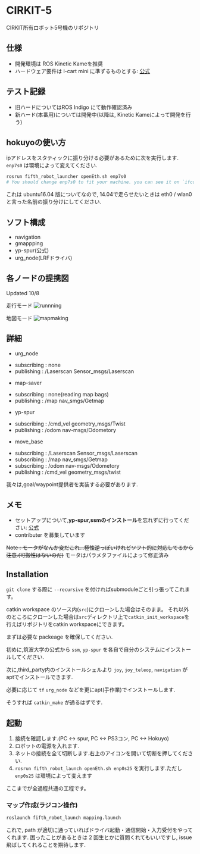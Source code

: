 # CIRKIT-5
CIRKIT所有ロボット5号機のリポジトリ

## 仕様
- 開発環境は ROS Kinetic Kameを推奨
- ハードウェア要件は i-cart mini に準ずるものとする: [公式](http://t-frog.com/products/icart_mini/)

## テスト記録
- 旧ハードについてはROS Indigo にて動作確認済み
- 新ハード(本番用)については開発中(以降は, Kinetic Kameによって開発を行う)

## hokuyoの使い方
ipアドレスをスタティックに振り分ける必要があるために次を実行します. `enp7s0` は環境によって変えてください.

```bash
rosrun fifth_robot_launcher openEth.sh enp7s0
# You should change enp7s0 to fit your machine. you can see it on `ifconfig`
```

これは ubuntu16.04 版についてなので, 14.04で走らせたいときは eth0 / wlan0 と言った名前の振り分けにしてください.

## ソフト構成
- navigation
- gmappping
- yp-spur(公式)
- urg_node(LRFドライバ)

## 各ノードの提携図
Updated  10/8

走行モード
![runnning](https://github.com/CIR-KIT/fifth_robot_pkg/blob/images/images/new_pkgs_drafting20161005.jpg)
 
地図モード
![mapmaking](https://github.com/CIR-KIT/fifth_robot_pkg/blob/images/images/new_pkgs_drafting20161005-mapmaker.jpg)

## 詳細
- urg_node
 + subscribing : none
 + publishing  : /Laserscan Sensor_msgs/Laserscan
- map-saver
 + subscribing : none(reading map bags)
 + publishing  : /map nav_smgs/Getmap
- yp-spur
 + subscribing : /cmd_vel geometry_msgs/Twist
 + publishing  : /odom nav-msgs/Odometory
- move_base
 + subscribing : /Laserscan Sensor_msgs/Laserscan
 + subscribing : /map nav_smgs/Getmap
 + subscribing : /odom nav-msgs/Odometory
 + publishing  : /cmd_vel geometry_msgs/twist

我々は,goal/waypoint提供者を実装する必要があります.

## メモ
- セットアップについて,**yp-spur,ssmのインストール**を忘れずに行ってください: [公式](http://www.roboken.iit.tsukuba.ac.jp/platform/wiki/yp-spur/how-to-install)
- contributer を募集しています

~~Note : モータがなんか変だこれ...極性逆っぽいけれどソフト的に対応してるから注意.(可搬性はないのだ)~~
モータはパラメタファイルによって修正済み

## Installation
`git clone` する際に `--recursive` を付ければsubmoduleごと引っ張ってこれます。

catkin workspace のソース内(`src`)にクローンした場合はそのまま。
それ以外のところにクローンした場合は`src`ディレクトリ上で`catkin_init_workspace`を行えばリポジトリをcatkin workspaceにできます。

まずは必要な packeage を確保してください.

初めに,筑波大学の公式から `ssm`, `yp-spur` を各自で自分のシステムにインストールしてください.

次に,third_party内のインストールシェルより `joy`, `joy_teleop`, `navigation` がaptでインストールできます.

必要に応じて `tf` `urg_node` などを更にapt(手作業)でインストールします.

そうすれば `catkin_make` が通るはずです.

## 起動
1. 接続を確認します.(PC <-> spur, PC <-> PS3コン, PC <-> Hokuyo)
2. ロボットの電源を入れます.
3. ネットの接続を全て切断します.右上のアイコンを開いて切断を押してください.
4. `rosrun fifth_robot_launch openEth.sh enp0s25` を実行します.ただし `enp0s25` は環境によって変えます

ここまでが全過程共通の工程です。

### マップ作成(ラジコン操作)

```bash
roslaunch fifth_robot_launch mapping.launch
```

これで, path が適切に通っていればドライバ起動・通信開始・入力受付をやってくれます.
困ったことがあるときは 2 回生とかに質問くれてもいいですし, issue 飛ばしてくれることを期待します.

